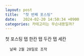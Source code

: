 ```yaml
---
layout: post
title:  "첫 번째 포스팅"
date:   2024-02-20 14:50:34 +0900
categories: 카테고리는 무슨내용일까?
---
```

첫 포스팅
  탭 한칸
    탭 두칸
      탭 세칸

      날짜 2월 20일로 조작
